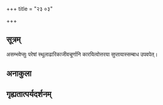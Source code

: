 +++
title = "२३ ०३"

+++
## सूत्रम्
असम्भवेप्सुः परेषां स्थूलाढारिकाजीवचूर्णानि कारयित्वोत्तरया सुप्तायास्सम्बाध उपवपेत्।
## अनाकुला

## गृह्यतात्पर्यदर्शनम्

